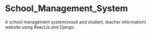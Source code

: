 # School_Management_System
A school management system(result and student, teacher information) website using ReactJs and Django.

